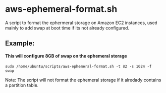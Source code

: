 aws-ephemeral-format.sh
=======================

A script to format the ephermeral storage on Amazon EC2 instances, used mainly to add swap at boot time if its not already configured. 

## Example:

#### This will configure 8GB of swap on the ephemeral storage 

`sudo /home/ubuntu/scripts/aws-ephemeral-format.sh -t 82 -s 1024 -f swap`

Note: The script will not format the ephemeral storage if it alredady contains a partition table. 
